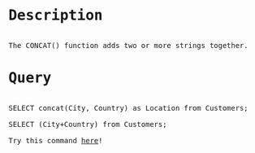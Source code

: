 <pre>
<h1>Description</h1>
The CONCAT() function adds two or more strings together.
<h1>Query</h1>
SELECT concat(City, Country) as Location from Customers;

SELECT (City+Country) from Customers;

Try this command <a href="https://www.w3schools.com/sql/trysql.asp?filename=trysql_select_all">here</a>!

</pre>

